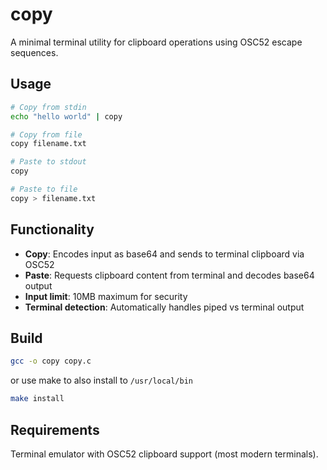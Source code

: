 # copy

A minimal terminal utility for clipboard operations using OSC52 escape sequences.

## Usage

```bash
# Copy from stdin
echo "hello world" | copy

# Copy from file
copy filename.txt

# Paste to stdout
copy

# Paste to file
copy > filename.txt
```

## Functionality

- **Copy**: Encodes input as base64 and sends to terminal clipboard via OSC52
- **Paste**: Requests clipboard content from terminal and decodes base64 output
- **Input limit**: 10MB maximum for security
- **Terminal detection**: Automatically handles piped vs terminal output

## Build

```bash
gcc -o copy copy.c
```

or use make to also install to `/usr/local/bin`

```bash
make install
```

## Requirements

Terminal emulator with OSC52 clipboard support (most modern terminals).